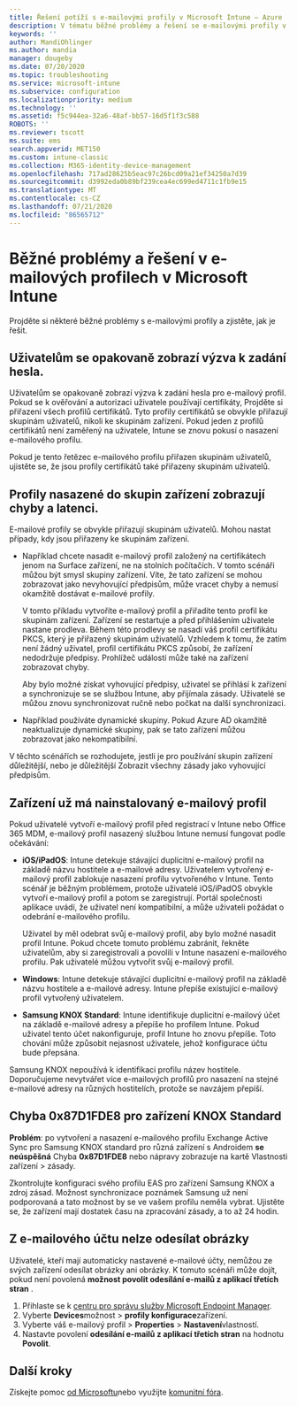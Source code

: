```yaml
---
title: Řešení potíží s e-mailovými profily v Microsoft Intune – Azure | Microsoft Docs
description: V tématu běžné problémy a řešení se e-mailovými profily v Microsoft Intune, včetně duplicitních e-mailových profilů a chyb na zařízeních se Samsung KNOX standardem.
keywords: ''
author: MandiOhlinger
ms.author: mandia
manager: dougeby
ms.date: 07/20/2020
ms.topic: troubleshooting
ms.service: microsoft-intune
ms.subservice: configuration
ms.localizationpriority: medium
ms.technology: ''
ms.assetid: f5c944ea-32a6-48af-bb57-16d5f1f3c588
ROBOTS: ''
ms.reviewer: tscott
ms.suite: ems
search.appverid: MET150
ms.custom: intune-classic
ms.collection: M365-identity-device-management
ms.openlocfilehash: 717ad28625b5eac97c26bcd09a21ef34250a7d39
ms.sourcegitcommit: d3992eda0b89bf239cea4ec699ed4711c1fb9e15
ms.translationtype: MT
ms.contentlocale: cs-CZ
ms.lasthandoff: 07/21/2020
ms.locfileid: "86565712"
---
```

# <a name="common-issues-and-resolutions-with-email-profiles-in-microsoft-intune"></a>Běžné problémy a řešení v e-mailových profilech v Microsoft Intune

Projděte si některé běžné problémy s e-mailovými profily a zjistěte, jak je řešit.

## <a name="users-are-repeatedly-prompted-to-enter-their-password"></a>Uživatelům se opakovaně zobrazí výzva k zadání hesla.

Uživatelům se opakovaně zobrazí výzva k zadání hesla pro e-mailový profil. Pokud se k ověřování a autorizaci uživatele používají certifikáty, Projděte si přiřazení všech profilů certifikátů. Tyto profily certifikátů se obvykle přiřazují skupinám uživatelů, nikoli ke skupinám zařízení. Pokud jeden z profilů certifikátů není zaměřený na uživatele, Intune se znovu pokusí o nasazení e-mailového profilu.

Pokud je tento řetězec e-mailového profilu přiřazen skupinám uživatelů, ujistěte se, že jsou profily certifikátů také přiřazeny skupinám uživatelů.

## <a name="profiles-deployed-to-device-groups-show-errors-and-latency"></a>Profily nasazené do skupin zařízení zobrazují chyby a latenci.

E-mailové profily se obvykle přiřazují skupinám uživatelů. Mohou nastat případy, kdy jsou přiřazeny ke skupinám zařízení.

- Například chcete nasadit e-mailový profil založený na certifikátech jenom na Surface zařízení, ne na stolních počítačích. V tomto scénáři můžou být smysl skupiny zařízení. Víte, že tato zařízení se mohou zobrazovat jako nevyhovující předpisům, může vracet chyby a nemusí okamžitě dostávat e-mailové profily.

  V tomto příkladu vytvoříte e-mailový profil a přiřadíte tento profil ke skupinám zařízení. Zařízení se restartuje a před přihlášením uživatele nastane prodleva. Během této prodlevy se nasadí váš profil certifikátu PKCS, který je přiřazený skupinám uživatelů. Vzhledem k tomu, že zatím není žádný uživatel, profil certifikátu PKCS způsobí, že zařízení nedodržuje předpisy. Prohlížeč událostí může také na zařízení zobrazovat chyby.

  Aby bylo možné získat vyhovující předpisy, uživatel se přihlásí k zařízení a synchronizuje se se službou Intune, aby přijímala zásady. Uživatelé se můžou znovu synchronizovat ručně nebo počkat na další synchronizaci.

- Například používáte dynamické skupiny. Pokud Azure AD okamžitě neaktualizuje dynamické skupiny, pak se tato zařízení můžou zobrazovat jako nekompatibilní.

V těchto scénářích se rozhodujete, jestli je pro používání skupin zařízení důležitější, nebo je důležitější Zobrazit všechny zásady jako vyhovující předpisům.

## <a name="device-already-has-an-email-profile-installed"></a>Zařízení už má nainstalovaný e-mailový profil

Pokud uživatelé vytvoří e-mailový profil před registrací v Intune nebo Office 365 MDM, e-mailový profil nasazený službou Intune nemusí fungovat podle očekávání:

- **iOS/iPadOS**: Intune detekuje stávající duplicitní e-mailový profil na základě názvu hostitele a e-mailové adresy. Uživatelem vytvořený e-mailový profil zablokuje nasazení profilu vytvořeného v Intune. Tento scénář je běžným problémem, protože uživatelé iOS/iPadOS obvykle vytvoří e-mailový profil a potom se zaregistrují. Portál společnosti aplikace uvádí, že uživatel není kompatibilní, a může uživateli požádat o odebrání e-mailového profilu.

  Uživatel by měl odebrat svůj e-mailový profil, aby bylo možné nasadit profil Intune. Pokud chcete tomuto problému zabránit, řekněte uživatelům, aby si zaregistrovali a povolili v Intune nasazení e-mailového profilu. Pak uživatelé můžou vytvořit svůj e-mailový profil.

- **Windows**: Intune detekuje stávající duplicitní e-mailový profil na základě názvu hostitele a e-mailové adresy. Intune přepíše existující e-mailový profil vytvořený uživatelem.

- **Samsung KNOX Standard**: Intune identifikuje duplicitní e-mailový účet na základě e-mailové adresy a přepíše ho profilem Intune. Pokud uživatel tento účet nakonfiguruje, profil Intune ho znovu přepíše. Toto chování může způsobit nejasnost uživatele, jehož konfigurace účtu bude přepsána.

Samsung KNOX nepoužívá k identifikaci profilu název hostitele. Doporučujeme nevytvářet více e-mailových profilů pro nasazení na stejné e-mailové adresy na různých hostitelích, protože se navzájem přepíší.

## <a name="error-0x87d1fde8-for-knox-standard-device"></a>Chyba 0x87D1FDE8 pro zařízení KNOX Standard

**Problém**: po vytvoření a nasazení e-mailového profilu Exchange Active Sync pro Samsung KNOX standard pro různá zařízení s Androidem **se neúspěšná** Chyba **0x87D1FDE8** nebo nápravy zobrazuje na kartě Vlastnosti zařízení > zásady.

Zkontrolujte konfiguraci svého profilu EAS pro zařízení Samsung KNOX a zdroj zásad. Možnost synchronizace poznámek Samsung už není podporovaná a tato možnost by se ve vašem profilu neměla vybrat. Ujistěte se, že zařízení mají dostatek času na zpracování zásady, a to až 24 hodin.

## <a name="unable-to-send-images-from--email-account"></a>Z e-mailového účtu nelze odesílat obrázky

Uživatelé, kteří mají automaticky nastavené e-mailové účty, nemůžou ze svých zařízení odesílat obrázky ani obrázky. K tomuto scénáři může dojít, pokud není povolená **možnost povolit odesílání e-mailů z aplikací třetích stran** .

1. Přihlaste se k [centru pro správu služby Microsoft Endpoint Manager](https://go.microsoft.com/fwlink/?linkid=2109431).
2. Vyberte **Devices**možnost  >  **profily konfigurace**zařízení.
3. Vyberte váš e-mailový profil > **Properties**  >  **Nastavení**vlastností.
4. Nastavte povolení **odesílání e-mailů z aplikací třetích stran** na hodnotu **Povolit**.

## <a name="next-steps"></a>Další kroky

Získejte pomoc [od Microsoftu](../fundamentals/get-support.md)nebo využijte [komunitní fóra](https://social.technet.microsoft.com/Forums/en-US/home?category=microsoftintune).
